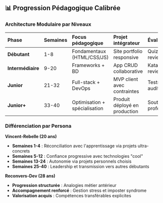 ## 📊 Progression Pédagogique Calibrée

### Architecture Modulaire par Niveaux

| Phase | Semaines | Focus pédagogique | Projet intégrateur | Évaluation |
| :-- | :-- | :-- | :-- | :-- |
| **Débutant** | 1-8 | Fondamentaux (HTML/CSS/JS) | Site portfolio responsive | Quiz + peer review |
| **Intermédiaire** | 9-20 | Frameworks + BD | App CRUD collaborative | Katas + code review |
| **Junior** | 21-32 | Full-stack + DevOps | MVP client avec contraintes | Tests auto + audit |
| **Junior+** | 33-40 | Optimisation + spécialisation | Produit déployé en production | Soutenance professionnelle |

### Différenciation par Persona

**Vincent-Rebelle (20 ans)**

- **Semaines 1-4** : Réconciliation avec l'apprentissage via projets ultra-concrets
- **Semaines 5-12** : Confiance progressive avec technologies "cool"
- **Semaines 13-24** : Autonomie via projets personnels choisis
- **Semaines 25-40** : Leadership et transmission vers autres débutants

**Reconvers-Dev (28 ans)**

- **Progression structurée** : Analogies métier antérieur
- **Accompagnement renforcé** : Gestion stress et imposter syndrome
- **Valorisation acquis** : Compétences transférables explicites